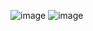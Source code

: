 ![image](https://github.com/lin5684/chatting/tree/main/chat/img/1.jpg)
![image](https://github.com/lin5684/chatting/tree/main/chat/img/2.jpg)
